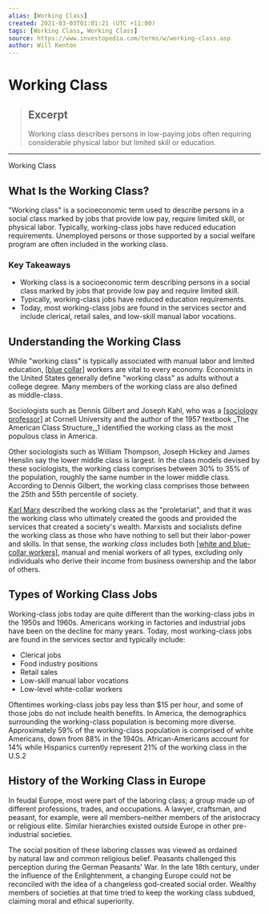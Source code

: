 ```yaml
---
alias: [Working Class]
created: 2021-03-03T01:01:21 (UTC +11:00)
tags: [Working Class, Working Class]
source: https://www.investopedia.com/terms/w/working-class.asp
author: Will Kenton
---
```


# Working Class

> ## Excerpt
> Working class describes persons in low-paying jobs often requiring considerable physical labor but limited skill or education.

---

Working Class
## What Is the Working Class?

"Working class" is a socioeconomic term used to describe persons in a social class marked by jobs that provide low pay, require limited skill, or physical labor. Typically, working-class jobs have reduced education requirements. Unemployed persons or those supported by a social welfare program are often included in the working class.

### Key Takeaways

-   Working class is a socioeconomic term describing persons in a social class marked by jobs that provide low pay and require limited skill.
-   Typically, working-class jobs have reduced education requirements.
-   Today, most working-class jobs are found in the services sector and include clerical, retail sales, and low-skill manual labor vocations.

## Understanding the Working Class

While "working class" is typically associated with manual labor and limited education, [[blue collar]](https://www.investopedia.com/terms/b/bluecollar.asp) workers are vital to every economy. Economists in the United States generally define "working class" as adults without a college degree. Many members of the working class are also defined as middle-class. 

Sociologists such as Dennis Gilbert and Joseph Kahl, who was a [[sociology professor]](https://news.cornell.edu/stories/2010/01/influential-sociology-professor-joseph-kahl-dies) at Cornell University and the author of the 1957 textbook _The American Class Structure,_1 identified the working class as the most populous class in America.

Other sociologists such as William Thompson, Joseph Hickey and James Henslin say the lower middle class is largest. In the class models devised by these sociologists, the working class comprises between 30% to 35% of the population, roughly the same number in the lower middle class. According to Dennis Gilbert, the working class comprises those between the 25th and 55th percentile of society.

[Karl Marx](https://www.investopedia.com/terms/k/karl-marx.asp) described the working class as the "proletariat", and that it was the working class who ultimately created the goods and provided the services that created a society's wealth. Marxists and socialists define the working class as those who have nothing to sell but their labor-power and skills. In that sense, the _working class_ includes both [[white and blue-collar workers]](https://www.investopedia.com/articles/wealth-management/120215/blue-collar-vs-white-collar-different-social-classes.asp), manual and menial workers of all types, excluding only individuals who derive their income from business ownership and the labor of others.

## Types of Working Class Jobs

Working-class jobs today are quite different than the working-class jobs in the 1950s and 1960s. Americans working in factories and industrial jobs have been on the decline for many years. Today, most working-class jobs are found in the services sector and typically include: 

-   Clerical jobs
-   Food industry positions
-   Retail sales
-   Low-skill manual labor vocations
-   Low-level white-collar workers

Oftentimes working-class jobs pay less than $15 per hour, and some of those jobs do not include health benefits. In America, the demographics surrounding the working-class population is becoming more diverse. Approximately 59% of the working-class population is comprised of white Americans, down from 88% in the 1940s. African-Americans account for 14% while Hispanics currently represent 21% of the working class in the U.S.2 

## History of the Working Class in Europe

In feudal Europe, most were part of the laboring class; a group made up of different professions, trades, and occupations. A lawyer, craftsman, and peasant, for example, were all members–neither members of the aristocracy or religious elite. Similar hierarchies existed outside Europe in other pre-industrial societies.

The social position of these laboring classes was viewed as ordained by natural law and common religious belief. Peasants challenged this perception during the German Peasants' War. In the late 18th century, under the influence of the Enlightenment, a changing Europe could not be reconciled with the idea of a changeless god-created social order. Wealthy members of societies at that time tried to keep the working class subdued, claiming moral and ethical superiority.
